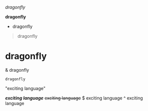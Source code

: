 *dragonfly*

**dragonfly**

* dragonfly

> dragonfly

# dragonfly

& dragonfly

`dragonfly`

"exciting language"

***exciting language***
~~exciting language~~
$ exciting language
^ exciting language
